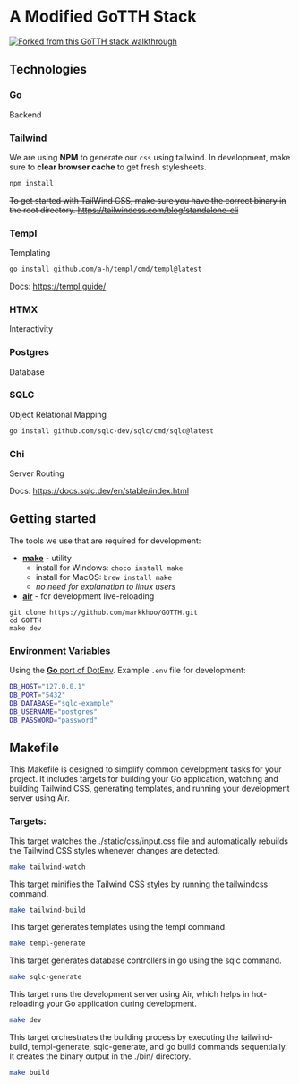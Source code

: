 # A Modified GoTTH Stack
[![Forked from this GoTTH stack walkthrough](https://img.youtube.com/vi/k00jVJeZxrs/0.jpg)](https://www.youtube.com/watch?v=k00jVJeZxrs)

## Technologies
### Go
Backend

### Tailwind
We are using **NPM** to generate our `css` using tailwind.
In development, make sure to __clear browser cache__ to get fresh stylesheets.
```bash
npm install
```
~~To get started with TailWind CSS, make sure you have the correct binary in the root directory.
https://tailwindcss.com/blog/standalone-cli~~

### Templ
Templating
```bash
go install github.com/a-h/templ/cmd/templ@latest
```

Docs: https://templ.guide/

### HTMX
Interactivity

### Postgres
Database

### SQLC
Object Relational Mapping
```bash
go install github.com/sqlc-dev/sqlc/cmd/sqlc@latest
```

### Chi
Server Routing

Docs: https://docs.sqlc.dev/en/stable/index.html

## Getting started

The tools we use that are required for development:
* [**make**](https://www.gnu.org/software/make/manual/make.html) - utility
  * install for Windows: `choco install make`
  * install for MacOS: `brew install make`
  * _no need for explanation to linux users_
* [**air**](https://github.com/cosmtrek/air?tab=readme-ov-file#installation) - for development live-reloading

```
git clone https://github.com/markkhoo/GOTTH.git
cd GOTTH
make dev
```

### Environment Variables
Using the [**Go** port of DotEnv](https://github.com/joho/godotenv). Example `.env` file for development:
```bash
DB_HOST="127.0.0.1"
DB_PORT="5432"
DB_DATABASE="sqlc-example"
DB_USERNAME="postgres"
DB_PASSWORD="password"
```

## Makefile
This Makefile is designed to simplify common development tasks for your project. It includes targets for building your Go application, watching and building Tailwind CSS, generating templates, and running your development server using Air.

### Targets:
This target watches the ./static/css/input.css file and automatically rebuilds the Tailwind CSS styles whenever changes are detected.
```bash
make tailwind-watch
```

This target minifies the Tailwind CSS styles by running the tailwindcss command.
```bash
make tailwind-build
```

This target generates templates using the templ command.
```bash
make templ-generate
```

This target generates database controllers in go using the sqlc command.
```bash
make sqlc-generate
```

This target runs the development server using Air, which helps in hot-reloading your Go application during development.
```bash
make dev
```

This target orchestrates the building process by executing the tailwind-build, templ-generate, sqlc-generate, and go build commands sequentially. It creates the binary output in the ./bin/ directory.
```bash
make build
```
